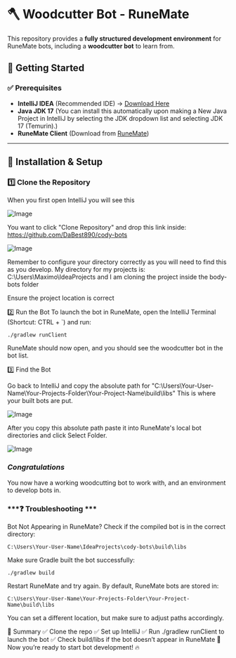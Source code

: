 # 🪓 Woodcutter Bot - RuneMate

This repository provides a **fully structured development environment** for RuneMate bots, including a **woodcutter bot** to learn from.

## 🚀 Getting Started

### ✅ Prerequisites
- **IntelliJ IDEA** (Recommended IDE) → [Download Here](https://www.jetbrains.com/idea/download/?section=windows)
- **Java JDK 17** (You can install this automatically upon making a New Java Project in IntelliJ by selecting the JDK dropdown list and selecting JDK 17 (Temurin).)
- **RuneMate Client** (Download from [RuneMate](https://www.runemate.com))

---

## 🔧 Installation & Setup

### **1️⃣ Clone the Repository**
When you first open IntelliJ you will see this 

![Image](https://github.com/user-attachments/assets/f543da5f-4436-446a-8d2c-b2f5abbceed1)

You want to click "Clone Repository" and drop this link inside: https://github.com/DaBest890/cody-bots

![Image](https://github.com/user-attachments/assets/de0488cf-9421-4b7d-a322-34e77eeba1eb)

Remember to configure your directory correctly as you will need to find this as you develop. My directory for my projects is: C:\Users\Maximo\IdeaProjects and I am cloning the project inside the body-bots folder

Ensure the project location is correct


2️⃣ Run the Bot
To launch the bot in RuneMate, open the IntelliJ Terminal (Shortcut: CTRL + `) and run:

``` 
./gradlew runClient
```

RuneMate should now open, and you should see the woodcutter bot in the bot list.

3️⃣ Find the Bot

Go back to IntelliJ and copy the absolute path for "C:\Users\Your-User-Name\Your-Projects-Folder\Your-Project-Name\build\libs" This is where your built bots are put. 

![Image](https://github.com/user-attachments/assets/4d4c45f8-cecc-4618-a3a2-1dd67a7d9db1)

After you copy this absolute path paste it into RuneMate's local bot directories and click Select Folder.

![Image](https://github.com/user-attachments/assets/799dd74e-1da4-4d8d-9e5d-8611af7f5aff)

### ***Congratulations***
You now have a working woodcutting bot to work with, and an environment to develop bots in.



### ***❓ Troubleshooting ***
Bot Not Appearing in RuneMate?
Check if the compiled bot is in the correct directory:
``` pgsql
C:\Users\Your-User-Name\IdeaProjects\cody-bots\build\libs
```

Make sure Gradle built the bot successfully:
``` 
./gradlew build
```

Restart RuneMate and try again.
By default, RuneMate bots are stored in:

```
C:\Users\Your-User-Name\Your-Projects-Folder\Your-Project-Name\build\libs
```
You can set a different location, but make sure to adjust paths accordingly.


📌 Summary
✅ Clone the repo
✅ Set up IntelliJ
✅ Run ./gradlew runClient to launch the bot
✅ Check build/libs if the bot doesn’t appear in RuneMate
🚀 Now you’re ready to start bot development! 🔥
